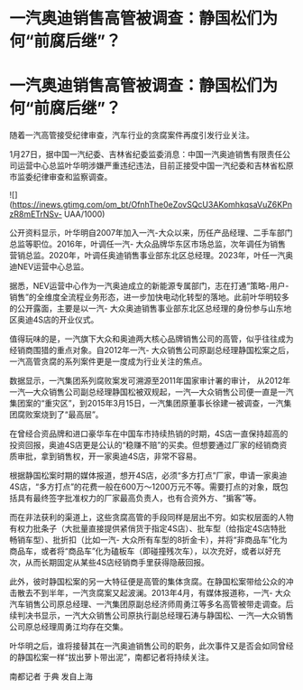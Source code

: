 # 一汽奥迪销售高管被调查：静国松们为何“前腐后继”？

# 一汽奥迪销售高管被调查：静国松们为何“前腐后继”？

随着一汽高管接受纪律审查，汽车行业的贪腐案件再度引发行业关注。

1月27日，据中国一汽纪委、吉林省纪委监委消息：中国一汽奥迪销售有限责任公司运营中心总监叶华明涉嫌严重违纪违法，目前正接受中国一汽纪委和吉林省松原市监委纪律审查和监察调查。

![](https://inews.gtimg.com/om_bt/OfnhThe0eZovSQcU3AKomhkqsaVuZ6KPnzR8mETrNSv-
UAA/1000)

公开资料显示，叶华明自2007年加入一汽-大众以来，历任产品经理、二手车部门总监等职位。2016年，叶调任一汽-
大众品牌华东区市场总监，次年调任为销售营销总监。2020年，叶调任奥迪销售事业部东北区总经理。2023年，叶任一汽奥迪NEV运营中心总监。

据悉，NEV运营中心作为一汽奥迪成立的新能源专属部门，志在打通“策略-用户-
销售”的全维度全流程业务形态，进一步加快电动化转型的落地。此前叶华明较多的公开露面，主要是以一汽-
大众奥迪销售事业部东北区总经理的身份参与山东地区奥迪4S店的开业仪式。

值得玩味的是，一汽旗下大众和奥迪两大核心品牌销售公司的高管，似乎往往成为经销商围猎的重点对象。自2012年一汽-
大众销售公司原副总经理静国松案之后，一汽高管贪腐的系列案件更是一度成为行业关注的焦点。

数据显示，一汽集团系列腐败案发可溯源至2011年国家审计署的审计，
从2012年一汽—大众销售公司副总经理静国松被双规起，一汽—大众销售公司便一直是一汽集团案的“重灾区”，到2015年3月15日，一汽集团原董事长徐建一被调查，一汽集团腐败案烧到了“最高层”。

在曾经合资品牌和进口豪华车在中国车市持续热销的时期，4S店一直保持超高的投资回报，奥迪4S店更是公认的“稳赚不赔”的买卖。但想要通过厂家的经销商资质审批，拿到销售权，开一家奥迪4S店，非常不容易。

根据静国松案时期的媒体报道，想开4S店，必须“多方打点”厂家，申请一家奥迪4S店，“多方打点”的花费一般在600万～1200万元不等。需要打点的对象，既包括具有最终签字批准权力的厂家最高负责人，也有合资外方、“掮客”等。

而在非法获利的渠道上，这些贪腐高管的手段同样是层出不穷。如实权层面的人物有权力批条子（大批量直接提供紧俏货于指定4S店）、批车型（给指定4S店特批畅销车型）、批折扣（比如一汽-
大众所有车型的8折金卡），并将“非商品车”化为商品车，或者将“商品车”化为磕板车（即碰撞残次车），以次充好，或者以好充次，从而长期固定从某些4S店经销商手里获得隐蔽回报。

此外，彼时静国松案的另一大特征便是高管的集体贪腐。在静国松案带给公众的冲击散去不到半年，一汽贪腐案又起波澜。2013年4月，有媒体报道称，一汽-
大众汽车销售公司原总经理、一汽集团原副总经济师周勇江等多名高管被带走调查。后续判决书显示，一汽大众销售公司原执行副总经理石涛与静国松、一汽—大众销售公司原总经理周勇江均存在交集。

叶华明之后，谁将接替其在一汽奥迪销售公司的职务，此次事件又是否会如同曾经的静国松案一样“拔出萝卜带出泥”，南都记者将持续关注。

南都记者 于典 发自上海

